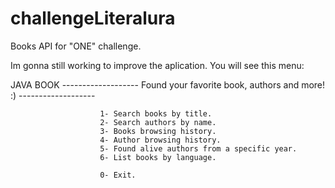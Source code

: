 # challengeLiteralura
Books API for "ONE" challenge.

Im gonna still working to improve the aplication. 
You will see this menu:

JAVA BOOK
                        -------------------
                        Found your favorite book,
                        authors and more! :)
                        -------------------
                        
                        1- Search books by title.
                        2- Search authors by name.
                        3- Books browsing history.
                        4- Author browsing history.
                        5- Found alive authors from a specific year.
                        6- List books by language.
                        
                        0- Exit.


